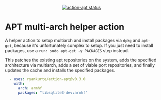 <p align="center">
  <a href="https://github.com/ryankurte/action-apt/actions"><img alt="action-apt status" src="https://github.com/ryankurte/action-apt/workflows/build-test/badge.svg"></a>
</p>

# APT multi-arch helper action

A helper action to setup multiarch and install packages via `dpkg` and `apt-get`, because it's unfortunately complex to setup.
If you just need to install packages, use a `run: sudo apt-get -y PACKAGES` step instead.

This patches the existing apt repositories on the system, adds the specified architecture via multiarch, adds a set of viable port repositories, and finally updates the cache and installs the specified packages.


```yaml
  - uses: ryankurte/action-apt@v0.3.0
    with:
      arch: armhf
      packages: "libsqlite3-dev:armhf"
```
